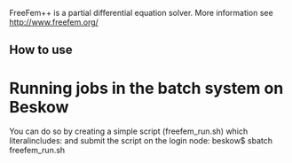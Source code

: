 FreeFem++ is a partial differential equation solver. More information see http://www.freefem.org/


## How to use


# Running jobs in the batch system on Beskow
You can do so by creating a simple script (freefem_run.sh) which literalincludes:
and submit the script on the login node:
beskow$ sbatch freefem_run.sh
